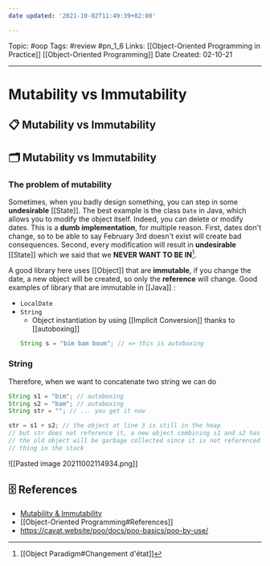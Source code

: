 ```yaml
---
date updated: '2021-10-02T11:49:39+02:00'

---
```


Topic: #oop
Tags: #review #pn_1_6
Links: [[Object-Oriented Programming in Practice]] [[Object-Oriented Programming]]
Date Created: 02-10-21

---

# Mutability vs Immutability

## 📋 Mutability vs Immutability

## 🗂️ Mutability vs Immutability

### The problem of mutability

Sometimes, when you badly design something, you can step in some **undesirable** [[State]].
The best example is the class `Date` in Java, which allows you to modify the object itself. Indeed, you can delete or modify dates.
This is a **dumb implementation**, for multiple reason. First, dates don't change, so to be able to say February 3rd doesn't exist will create bad consequences.
Second, every modification will result in **undesirable** [[State]] which we said that we **NEVER WANT TO BE IN**[^1].

A good library here uses [[Object]] that are **immutable**, if you change the date, a new object will be created, so only the **reference** will change.
Good examples of library that are immutable in [[Java]] :

- `LocalDate`
- `String`
  - Object instantiation by using [[Implicit Conversion]] thanks to [[autoboxing]]
  ```java
  String s = "bim bam boum"; // => this is autoboxing
  ```

### String

Therefore, when we want to concatenate two string we can do

```java
String s1 = "bim"; // autoboxing
String s2 = "bam"; // autoboxing 
String str = ""; // ... you get it now

str = s1 + s2; // the object at line 3 is still in the heap
// but str does not reference it, a new object combining s1 and s2 has been inst.
// the old object will be garbage collected since it is not referenced by any
// thing in the stack
```

![[Pasted image 20211002114934.png]]

## 🗄️ References

- [Mutability & Immutability](https://web.mit.edu/6.005/www/fa15/classes/09-immutability/)
- [[Object-Oriented Programming#References]]
- <https://cavat.website/poo/docs/poo-basics/poo-by-use/>

[^1]: [[Object Paradigm#Changement d'état]]
